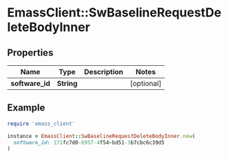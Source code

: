 # EmassClient::SwBaselineRequestDeleteBodyInner

## Properties

| Name | Type | Description | Notes |
| ---- | ---- | ----------- | ----- |
| **software_id** | **String** |  | [optional] |

## Example

```ruby
require 'emass_client'

instance = EmassClient::SwBaselineRequestDeleteBodyInner.new(
  software_id: 171fc7d0-6957-4f54-bd51-3b7cbc6c39d5
)
```

